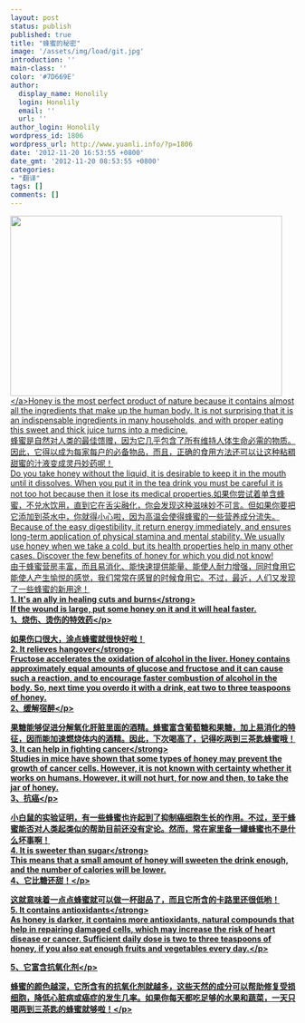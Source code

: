 ```yaml
---
layout: post
status: publish
published: true
title: "蜂蜜的秘密"
image: '/assets/img/load/git.jpg'
introduction: ''
main-class: ''
color: '#7D669E'
author:
  display_name: Honolily
  login: Honolily
  email: ''
  url: ''
author_login: Honolily
wordpress_id: 1806
wordpress_url: http://www.yuanli.info/?p=1806
date: '2012-11-20 16:53:55 +0800'
date_gmt: '2012-11-20 08:53:55 +0800'
categories:
- "翻译"
tags: []
comments: []
---
```

<p align="left"><a href="http:&#47;&#47;www.yuanli.info&#47;wp-content&#47;uploads&#47;2012&#47;11&#47;蜂蜜.jpg"><img class="aligncenter size-full wp-image-1807" title="fresh honey with honeycomb, spices and fruits" src="http:&#47;&#47;www.yuanli.info&#47;wp-content&#47;uploads&#47;2012&#47;11&#47;蜂蜜.jpg" alt="" width="480" height="318" &#47;><&#47;a>Honey is the most perfect product of nature because it contains almost all the ingredients that make up the human body. It is not surprising that it is an indispensable ingredients in many households, and with proper eating this sweet and thick juice turns into a medicine.<br />
蜂蜜是自然对人类的最佳馈赠，因为它几乎包含了所有维持人体生命必需的物质。因此，它得以成为每家每户的必备物品，而且，正确的食用方法还可以让这种粘稠甜蜜的汁液变成灵丹妙药呢！<br />
Do you take honey without the liquid, it is desirable to keep it in the mouth until it dissolves. When you put it in the tea drink you must be careful it is not too hot because then it lose its medical properties.如果你尝试着单含蜂蜜，不兑水饮用，直到它在舌尖融化，你会发现这种滋味妙不可言。但如果你要把它添加到茶水中，你就得小心啦，因为高温会使得蜂蜜的一些营养成分流失。<br />
Because of the easy digestibility, it return energy immediately, and ensures long-term application of physical stamina and mental stability. We usually use honey when we take a cold, but its health properties help in many other cases. Discover the few benefits of honey for which you did not know!<br />
由于蜂蜜营房丰富，而且易消化、能快速提供能量、能使人耐力增强，同时食用它能使人产生愉悦的感觉，我们常常在感冒的时候食用它。不过，最近，人们又发现了一些蜂蜜的新用途！<br />
<strong>1. It's an ally in healing cuts and burns<&#47;strong><br />
If the wound is large, put some honey on it and it will heal faster.<br />
1、烧伤、烫伤的特效药<&#47;p></p>
<p align="left">如果伤口很大，涂点蜂蜜就很快好啦！<br />
<strong>2. It relieves hangover<&#47;strong><br />
Fructose accelerates the oxidation of alcohol in the liver. Honey contains approximately equal amounts of glucose and fructose and it can cause such a reaction, and to encourage faster combustion of alcohol in the body. So, next time you overdo it with a drink, eat two to three teaspoons of honey.<br />
2、缓解宿醉<&#47;p></p>
<p align="left">果糖能够促进分解氧化肝脏里面的酒精。蜂蜜富含葡萄糖和果糖，加上易消化的特征，因而能加速燃烧体内的酒精。因此，下次喝高了，记得吃两到三茶匙蜂蜜哦！<br />
<strong>3. It can help in fighting cancer<&#47;strong><br />
Studies in mice have shown that some types of honey may prevent the growth of cancer cells. However, it is not known with certainty whether it works on humans. However, it will not hurt, for now and then, to take the jar of honey.<br />
3、抗癌<&#47;p></p>
<p align="left">小白鼠的实验证明，有一些蜂蜜也许起到了抑制癌细胞生长的作用。不过，至于蜂蜜能否对人类起类似的帮助目前还没有定论。然而，常在家里备一罐蜂蜜也不是什么坏事啊！<br />
<strong>4. It is sweeter than sugar<&#47;strong><br />
This means that a small amount of honey will sweeten the drink enough, and the number of calories will be lower.<br />
4、它比糖还甜！<&#47;p></p>
<p align="left">这就意味着一点点蜂蜜就可以做一杯甜品了，而且它所含的卡路里还很低哟！<br />
<strong>5. It contains antioxidants<&#47;strong><br />
As honey is darker, it contains more antioxidants, natural compounds that help in repairing damaged cells, which may increase the risk of heart disease or cancer. Sufficient daily dose is two to three teaspoons of honey, if you also eat enough fruits and vegetables every day.<&#47;p></p>
<p align="left">5、它富含抗氧化剂<&#47;p></p>
<p align="left">蜂蜜的颜色越深，它所含有的抗氧化剂就越多，这些天然的成分可以帮助修复受损细胞，降低心脏病或癌症的发生几率。如果你每天都吃足够的水果和蔬菜，一天只喝两到三茶匙的蜂蜜就够啦！<&#47;p></p>
